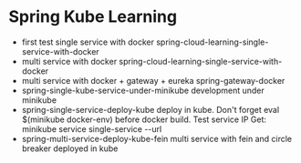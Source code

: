 # Spring Kube Learning

- first test single service with docker   spring-cloud-learning-single-service-with-docker
- multi service with docker spring-cloud-learning-single-service-with-docker
- multi service with docker + gateway + eureka spring-gateway-docker
- spring-single-kube-service-under-minikube  development under minikube
- spring-single-service-deploy-kube  deploy in kube.  Don't forget eval $(minikube docker-env) before docker build. Test service IP Get: minikube service single-service --url
- spring-multi-service-deploy-kube-fein multi service with fein and circle breaker deployed in kube


